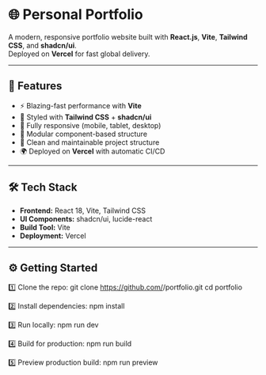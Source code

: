 # 🌐 Personal Portfolio

A modern, responsive portfolio website built with **React.js**, **Vite**, **Tailwind CSS**, and **shadcn/ui**.  
Deployed on **Vercel** for fast global delivery.

---

## 🚀 Features
- ⚡ Blazing-fast performance with **Vite**
- 🎨 Styled with **Tailwind CSS** + **shadcn/ui**
- 📱 Fully responsive (mobile, tablet, desktop)
- 🧩 Modular component-based structure
- 📂 Clean and maintainable project structure
- 🌍 Deployed on **Vercel** with automatic CI/CD

---

## 🛠 Tech Stack
- **Frontend:** React 18, Vite, Tailwind CSS
- **UI Components:** shadcn/ui, lucide-react
- **Build Tool:** Vite
- **Deployment:** Vercel

---

## ⚙️ Getting Started

1️⃣ Clone the repo:
git clone https://github.com/<your-username>/portfolio.git
cd portfolio

2️⃣ Install dependencies:
npm install


3️⃣ Run locally:
npm run dev


4️⃣ Build for production:
npm run build


5️⃣ Preview production build:
npm run preview
